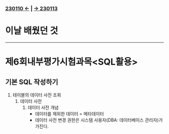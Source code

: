 ﻿#
### [230110 ←](../../221205-230127_JSP/230110/) | [→ 230113](../../221205-230127_JSP/230113/)

# 이날 배웠던 것

---

# 제6회내부평가시험과목<SQL활용>

## 기본 SQL 작성하기

1. 테이블의 데이터 사전 조회
    1. 데이터 사전
        1. 데이터 사전 개념
            - 데이터를 제외한 데이터 = 메타데이터
            - 데이터 사전 변경 권한은 시스템 사용자(DBA: 데이터베이스 관리자)가 가진다.